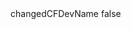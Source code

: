 <?xml version="1.0" encoding="UTF-8"?>
<CustomMetadata xmlns="http://soap.sforce.com/2006/04/metadata">
    <label>changedCFDevName</label>
    <protected>false</protected>
</CustomMetadata>
